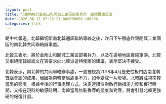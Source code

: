 ```yaml
---
layout: post
title: 北韓稱將於金剛山和開城工業區部署兵力　邊境實施軍演
date: 2020-06-17 07:28:21.000000000 +08:00
categories: rthk
---
```


朝中社報道，北韓繼切斷南北韓通訊聯絡專線之後，昨日下午徹底炸毀開城工業園區的南北韓共同聯絡辦事處。

北韓又表示，將於金剛山和開城工業區部署兵力，以及在邊境地區實施軍演。北韓又拒絕南韓總統文在寅要求向北韓派遣特使團的建議，表示堅決不接受。

北韓表示，南北韓的共同聯絡辦事處，一直被視為2018年4月歷史性板門店南北韓首腦會談的成果，但因為南韓當局處事不力，如今變成一片廢墟。北韓將注視南韓當局的態度，根據今後的行事處理方式，決定連續性對敵行動措施力度和實行時期，又指在現時的敏感時期，南韓當局無恥魯莽的態度和對應，將會引發北韓更強硬的報復計畫。

